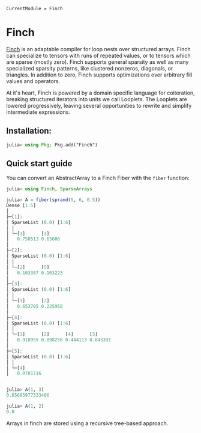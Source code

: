 ```@meta
CurrentModule = Finch
```

# Finch

[Finch](https://github.com/willow-ahrens/Finch.jl) is an adaptable compiler for
loop nests over structured arrays. Finch can specialize to tensors with runs of
repeated values, or to tensors which are sparse (mostly zero). Finch supports
general sparsity as well as many specialized sparsity patterns, like clustered
nonzeros, diagonals, or triangles.  In addition to zero, Finch supports
optimizations over arbitrary fill values and operators.

At it's heart, Finch is powered by a domain specific language for coiteration,
breaking structured iterators into units we call Looplets. The Looplets are
lowered progressively, leaving several opportunities to rewrite and simplify
intermediate expressions.

## Installation:

```julia
julia> using Pkg; Pkg.add("Finch")
```

## Quick start guide

You can convert an AbstractArray to a Finch Fiber with the `fiber` function:

```julia
julia> using Finch, SparseArrays

julia> A = fiber(sprand(5, 6, 0.5))
Dense [1:5]
│ 
├─[1]:
│ SparseList (0.0) [1:6]
│ │ 
│ └─[1]      [3]    
│   0.758513 0.65606
│ 
├─[2]:
│ SparseList (0.0) [1:6]
│ │ 
│ └─[2]      [5]     
│   0.103387 0.103223
│ 
├─[3]:
│ SparseList (0.0) [1:6]
│ │ 
│ └─[1]      [2]     
│   0.653705 0.225958
│ 
├─[4]:
│ SparseList (0.0) [1:6]
│ │ 
│ └─[1]      [2]      [4]      [5]     
│   0.918955 0.898256 0.444113 0.843331
│ 
├─[5]:
│ SparseList (0.0) [1:6]
│ │ 
│ └─[4]      
│   0.0701716


julia> A(1, 3)
0.65605977333406

julia> A(1, 2)
0.0
```

Arrays in finch are stored using a recursive tree-based approach. 